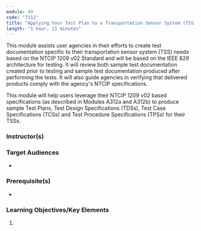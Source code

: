 ```yaml
---
module: 49
code: "T312"
title: "Applying Your Test Plan to a Transportation Sensor System (TSS) Based on the NTCIP 1209 Standard v02"
length: "1 hour, 21 minutes"
---
```

This module assists user agencies in their efforts to create test documentation specific to their transportation sensor system (TSS) needs based on the NTCIP 1209 v02 Standard and will be based on the IEEE 829 architecture for testing. It will review both sample test documentation created prior to testing and sample test documentation produced after performing the tests. It will also guide agencies in verifying that delivered products comply with the agency's NTCIP specifications.

This module will help users leverage their NTCIP 1209 v02 based specifications (as described in Modules A312a and A312b) to produce sample Test Plans, Test Design Specifications (TDSs), Test Case Specifications (TCSs) and Test Procedure Specifications (TPSs) for their TSSs.

### Instructor(s)


### Target Audiences
* 

### Prerequisite(s)
* 

### Learning Objectives/Key Elements
1. 